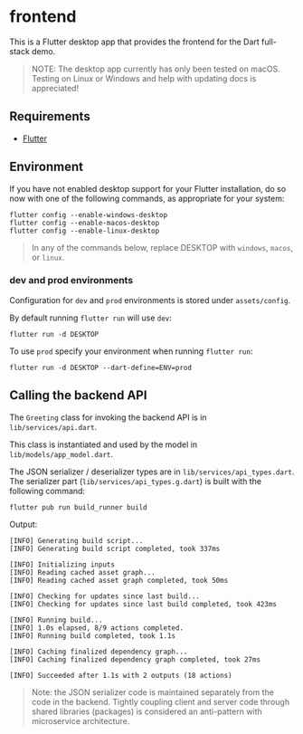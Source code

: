 # frontend

This is a Flutter desktop app that provides the frontend for the Dart full-stack
demo.

> NOTE: The desktop app currently has only been tested on macOS. Testing on
> Linux or Windows and help with updating docs is appreciated!

## Requirements

- [Flutter](https://flutter.dev/docs/get-started/install)

## Environment

If you have not enabled desktop support for your Flutter installation,
do so now with one of the following commands, as appropriate for your system:

```shell
flutter config --enable-windows-desktop
flutter config --enable-macos-desktop
flutter config --enable-linux-desktop
```


> In any of the commands below, replace DESKTOP with `windows`, `macos`, or
> `linux`.


### dev and prod environments

Configuration for `dev` and `prod` environments is stored under `assets/config`.

By default running `flutter run` will use `dev`:

```shell
flutter run -d DESKTOP
```

To use `prod` specify your environment when running `flutter run`:

```shell
flutter run -d DESKTOP --dart-define=ENV=prod
```

## Calling the backend API

The `Greeting` class for invoking the backend API is in `lib/services/api.dart`.

This class is instantiated and used by the model in `lib/models/app_model.dart`.

The JSON serializer / deserializer types are in `lib/services/api_types.dart`.
The serializer part (`lib/services/api_types.g.dart`) is built with the
following command:

```shell
flutter pub run build_runner build
```

Output:

```shell
[INFO] Generating build script...
[INFO] Generating build script completed, took 337ms

[INFO] Initializing inputs
[INFO] Reading cached asset graph...
[INFO] Reading cached asset graph completed, took 50ms

[INFO] Checking for updates since last build...
[INFO] Checking for updates since last build completed, took 423ms

[INFO] Running build...
[INFO] 1.0s elapsed, 8/9 actions completed.
[INFO] Running build completed, took 1.1s

[INFO] Caching finalized dependency graph...
[INFO] Caching finalized dependency graph completed, took 27ms

[INFO] Succeeded after 1.1s with 2 outputs (18 actions)
```

> Note: the JSON serializer code is maintained separately from the code in the
> backend. Tightly coupling client and server code through shared libraries
> (packages) is considered an anti-pattern with microservice architecture.

